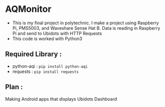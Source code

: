 # AQMonitor

- This is my final project in polytechnic. I make a project using Raspberry Pi, PMS5003, and Waveshare Sense Hat B. Data is reading in Raspberry Pi and send to Ubidots with HTTP Requests
- This code is worked with Python3

## Required Library :
- python-aqi : <code>pip install python-aqi</code>
- requests : <code>pip install requests</code>

## Plan :
Making Android apps that displays Ubidots Dashboard




